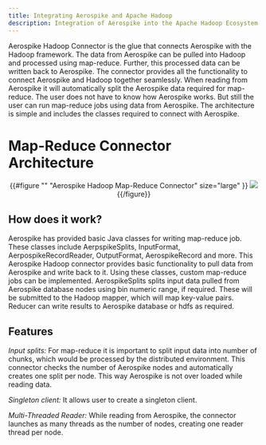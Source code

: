 ```yaml
---
title: Integrating Aerospike and Apache Hadoop
description: Integration of Aerospike into the Apache Hadoop Ecosystem
---
```

Aerospike Hadoop Connector is the glue that connects Aerospike with the Hadoop framework. The data from Aerospike can be pulled into Hadoop and processed using map-reduce. Further, this processed data can be written back to Aerospike. The connector provides all the functionality to connect Aerospike and Hadoop together seamlessly. When reading from Aerospike it will automatically split the Aerospike data required for map-reduce. The user does not have to know how Aerospike works. But still the user can run map-reduce jobs using data from Aerospike. The architecture is simple and includes the classes required to connect with Aerospike.

# Map-Reduce Connector Architecture

<center>
{{#figure "" "Aerospike Hadoop Map-Reduce Connector" size="large" }}
<img src="/docs/connectors/assets/images/AerospikeHadoopConnector.png">
{{/figure}}
</center>

## How does it work?

Aerospike has provided basic Java classes for writing map-reduce job. These classes include AerpspikeSplits, InputFormat, AerpospikeRecordReader, OutputFormat, AerospikeRecord and more. This Aerospike Hadoop connector provides basic functionality to pull data from Aerospike and write back to it.  Using these classes, custom map-reduce jobs can be implemented. AerospikeSplits splits input data pulled from Aerospike database nodes using bin numeric range, if required. These will be submitted to the Hadoop mapper, which will map key-value pairs. Reducer can write results to Aerospike database or hdfs as required.


## Features
*Input splits:* For map-reduce it is important to split input data into number of chunks, which would be processed by the distributed environment. This connector checks the number of Aerospike nodes and automatically creates one split per node. This way Aerospike is not over loaded while reading data.

*Singleton client:* It allows user to create a singleton client.

*Multi-Threaded Reader:* While reading from Aerospike, the connector launches as many threads as the number of nodes, creating one reader thread per node.

